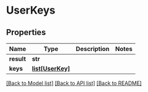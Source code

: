 # UserKeys

## Properties
Name | Type | Description | Notes
------------ | ------------- | ------------- | -------------
**result** | **str** |  | 
**keys** | [**list[UserKey]**](UserKey.md) |  | 

[[Back to Model list]](../README.md#documentation-for-models) [[Back to API list]](../README.md#documentation-for-api-endpoints) [[Back to README]](../README.md)

